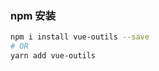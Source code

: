 <!--
 * @Description: 
 * @Autor: 钟文俊
 * @Date: 2020-12-17 10:39:25
 * @LastEditors: 钟文俊
 * @LastEditTime: 2020-12-17 10:41:54
-->
### npm 安装

```bash
npm i install vue-outils --save
# OR
yarn add vue-outils
```